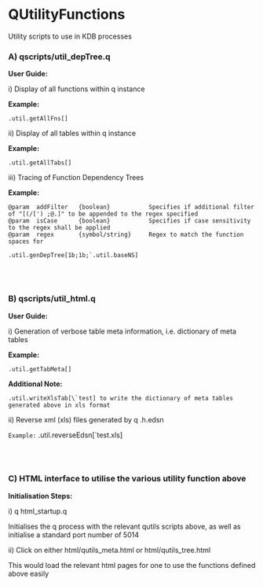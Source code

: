 # QUtilityFunctions

Utility scripts to use in KDB processes

###  A) qscripts/util_depTree.q

**User Guide:**

i) Display of all functions within q instance

__Example:__

```
.util.getAllFns[]
```

ii) Display of all tables within q instance

__Example:__

```
.util.getAllTabs[]
```

iii) Tracing of Function Dependency Trees

__Example:__

```
@param  addFilter   {boolean}           Specifies if additional filter of "[(/[') ;@.]" to be appended to the regex specified
@param  isCase      {boolean}           Specifies if case sensitivity to the regex shall be applied
@param  regex       {symbol/string}     Regex to match the function spaces for  
```

```
.util.genDepTree[1b;1b;`.util.baseNS]
```

<br><br/>

### B) qscripts/util_html.q


**User Guide:**


i) Generation of verbose table meta information, i.e. dictionary of meta tables

__Example:__ 
```
.util.getTabMeta[]
```

__Additional Note:__

```
.util.writeXlsTab[\`test] to write the dictionary of meta tables generated above in xls format 
```

ii) Reverse xml (xls) files generated by q .h.edsn

`Example:` .util.reverseEdsn[\`test.xls]

<br><br/>

### C) HTML interface to utilise the various utility function above


**Initialisation Steps:**

i) q html_startup.q

Initialises the q process with the relevant qutils scripts above, as well as initialise a standard port number of 5014

ii) Click on either html/qutils_meta.html or html/qutils_tree.html

This would load the relevant html pages for one to use the functions defined above easily


